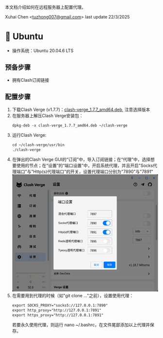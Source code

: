 本文档介绍如何在远程服务器上配置代理。

Xuhai Chen <<tuzhong007@gmail.com>> last update 22/3/2025

# :penguin: Ubuntu

- 操作系统：Ubuntu 20.04.6 LTS

## 预备步骤

- 拥有Clash订阅链接

## 配置步骤

1. 下载Clash Verge (v1.7.7)：[clash-verge_1.7.7_amd64.deb](https://github.com/clash-verge-rev/clash-verge-rev/releases), 注意选择版本
2. 在服务器上解压Clash Verge安装包：
    ```
    dpkg-deb -x clash-verge_1.7.7_amd64.deb ~/clash-verge
    ```
3. 运行Clash Verge:
    ```
    cd ~/clash-verge/usr/bin
    ./clash-verge
    ```
4. 在弹出的Clash Verge GUI的“订阅”中，导入订阅链接；在“代理”中，选择想要使用的节点；在“设置”的“端口设置”中，开启系统代理，并且开启"Socks代理端口"与"Http(s)代理端口"的开关，设置代理端口分别为"7890"与"7891"![alt text](image.png)
5. 在需要用到代理的时候（如"git clone ..."之前），设置使用代理：
    ```
    export SOCKS_PROXY="socks5://127.0.0.1:7890"
    export http_proxy="http://127.0.0.1:7891"
    export https_proxy="http://127.0.0.1:7891"
    ```
    若要永久使用代理，则运行
    nano ~/.bashrc，在文件尾部添加以上代理并保存。